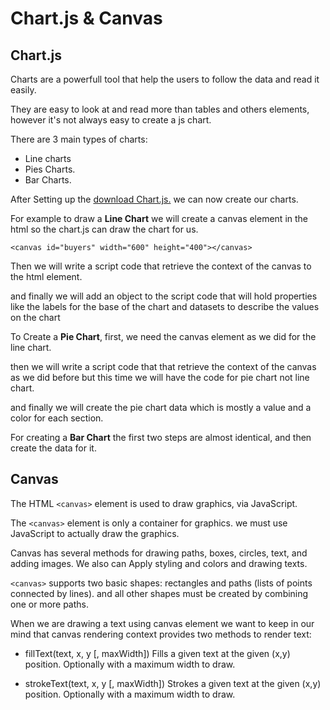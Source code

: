 # Chart.js & Canvas

## Chart.js

Charts are a powerfull tool that help the users to follow the data and read it easily.

They are easy to look at and read more than tables and others elements, however it's not always easy to create a js chart.

There are 3 main types of charts:
* Line charts
* Pies Charts.
* Bar Charts.

After Setting up the [download Chart.js.](https://github.com/chartjs/Chart.js) we can now create our charts.

For example to draw a **Line Chart** we will create a canvas element in the html so the chart.js can draw the chart for us.

`<canvas id="buyers" width="600" height="400"></canvas>
`

Then we will write a script code that retrieve the context of the canvas to the html element.

and finally we will add an object to the script code that will hold properties like the labels for the base of the chart and datasets to describe the values on the chart

To Create a **Pie Chart**, first, we need the canvas element as we did for the line chart.

then we will write a script code that that retrieve the context of the canvas as we did before but this time we will have the code for pie chart not line chart.

and finally we will create the pie chart data which is mostly a value and a color for each section.

For creating a **Bar Chart** the first two steps are almost identical, and then create the data for it.

## Canvas


The HTML `<canvas>` element is used to draw graphics, via JavaScript.

The `<canvas>` element is only a container for graphics. we must use JavaScript to actually draw the graphics.

Canvas has several methods for drawing paths, boxes, circles, text, and adding images. We also can Apply styling and colors and drawing texts.

`<canvas>` supports two basic shapes: rectangles and paths (lists of points connected by lines). 
and all other shapes must be created by combining one or more paths. 

When we are drawing a text using canvas element we want to keep in our mind that canvas rendering context provides two methods to render text:

* fillText(text, x, y [, maxWidth])
Fills a given text at the given (x,y) position. Optionally with a maximum width to draw.

* strokeText(text, x, y [, maxWidth])
Strokes a given text at the given (x,y) position. Optionally with a maximum width to draw.

